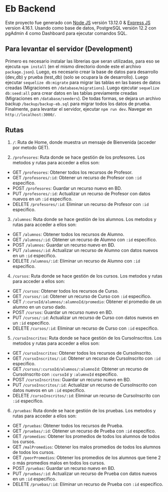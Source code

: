 # Eb Backend

Este proyecto fue generado con [Node JS](https://nodejs.org/es/) versión 13.12.0 & [Express JS](https://expressjs.com/es/)  version 4.16.1. Usando como base de datos, PostgreSQL versión 12.2 con pgAdmin 4 como Dashboard para ejecutar comandos SQL.

## Para levantar el servidor (Development)

Primero es necesario instalar las librerias que seran utilizadas, para eso se ejecuta `npm install` (en el mismo directorio donde este el archivo `package.json`).
Luego, es necesario crear la base de datos para desarrollo (dev_db) y prueba (test_db) (solo se ocupara la de desarrollo).
Luego ejecutar `sequelize db:migrate` para migrar las tablas en las bases de datos creadas (Migraciones en `/database/migrations`).
Luego ejecutar `sequelize db:seed:all` para crear datos en las tablas previamente creadas (Migraciones en `/database/seeders`).
De todas formas, se dejara un archivo backup `/backup/backup-eb.sql` para migrar todos los datos de prueba.
Finalmente, para levantar el servidor, ejecutar `npm run dev`. Navegar en `http://localhost:3000/`.

## Rutas

1. `/`: Ruta de Home, donde muestra un mensaje de Bienvenida (acceder por metodo GET).

2. `/profesores`: Ruta donde se hace gestión de los profesores. Los metodos y rutas para acceder a ellos son:

*  GET `/profesores`: Obtener todos los recursos de Profesor.
*  GET `/profesores/:id`: Obtener un recurso de Profesor con `:id` especifico.
*  POST `/profesores`: Guardar un recurso nuevo en BD.
*  PUT `/profesores/:id`: Actualizar un recurso de Profesor con datos nuevos en un `:id` especifico.
*  DELETE `/profesores/:id`: Eliminar un recurso de Profesor con `:id` especifico.

3. `/alumnos`: Ruta donde se hace gestión de los alumnos. Los metodos y rutas para acceder a ellos son:

*  GET `/alumnos`: Obtener todos los recursos de Alumno.
*  GET `/alumnos/:id`: Obtener un recurso de Alumno con `:id` especifico.
*  POST `/alumnos`: Guardar un recurso nuevo en BD.
*  PUT `/alumnos/:id`: Actualizar un recurso de Alumno con datos nuevos en un `:id` especifico.
*  DELETE `/alumnos/:id`: Eliminar un recurso de Alumno con `:id` especifico.

4. `/cursos`: Ruta donde se hace gestión de los cursos. Los metodos y rutas para acceder a ellos son:

*  GET `/cursos`: Obtener todos los recursos de Curso.
*  GET `/cursos/:id`: Obtener un recurso de Curso con `:id` especifico.
*  GET `/:cursoId/alumnos/:alumnoId/promedio`: Obtener el promedio de un alumno en un curso dado.
*  POST `/cursos`: Guardar un recurso nuevo en BD.
*  PUT `/cursos/:id`: Actualizar un recurso de Curso con datos nuevos en un `:id` especifico.
*  DELETE `/cursos/:id`: Eliminar un recurso de Curso con `:id` especifico.

5. `/cursoInscritos`: Ruta donde se hace gestión de los CursoInscritos. Los metodos y rutas para acceder a ellos son:

*  GET `/cursoInscritos`: Obtener todos los recursos de CursoInscrito.
*  GET `/cursoInscritos/:id`: Obtener un recurso de CursoInscrito con `:id` especifico.
*  GET `/cursos/:cursoId/alumnos/:alumnoId`: Obtener un recurso de CursoInscrito con `:cursoId` y `:alumnoId` especifico.
*  POST `/cursoInscritos`: Guardar un recurso nuevo en BD.
*  PUT `/cursoInscritos/:id`: Actualizar un recurso de CursoInscrito con datos nuevos en un `:id` especifico.
*  DELETE `/cursoInscritos/:id`: Eliminar un recurso de CursoInscrito con `:id` especifico.

6. `/pruebas`: Ruta donde se hace gestión de los pruebas. Los metodos y rutas para acceder a ellos son:

*  GET `/pruebas`: Obtener todos los recursos de Prueba.
*  GET `/pruebas/:id`: Obtener un recurso de Prueba con `:id` especifico.
*  GET `/promedios`: Obtener los promedios de todos los alumnos de todos los cursos.
*  GET `/malPromedios`: Obtener los malos promedios de todos los alumnos de todos los cursos.
*  GET `/peorPromedios`: Obtener los promedios de los alumnos que tiene 2 o más promedios malos en todos los cursos.
*  POST `/pruebas`: Guardar un recurso nuevo en BD.
*  PUT `/pruebas/:id`: Actualizar un recurso de Prueba con datos nuevos en un `:id` especifico.
*  DELETE `/pruebas/:id`: Eliminar un recurso de Prueba con `:id` especifico.